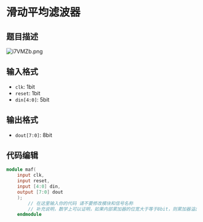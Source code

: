 # 滑动平均滤波器

## 题目描述

![i7VMZb.png](https://i.328888.xyz/2023/04/14/i7VMZb.png)

## 输入格式

- `clk`: 1bit
- `reset`: 1bit
- `din[4:0]`: 5bit

## 输出格式

- `dout[7:0]`: 8bit

## 代码编辑

```verilog
module maf(
    input clk,
    input reset,
    input [4:0] din,
    output [7:0] dout
    );
        // 在这里输入你的代码 请不要修改模块和信号名称
		// 补充说明，数学上可以证明，如果内部累加器的位宽大于等于8bit，则累加器溢出不影响结果的正确性
    endmodule
```